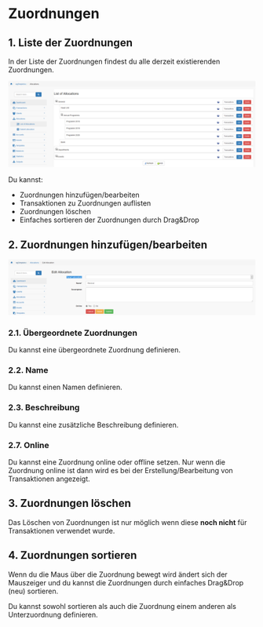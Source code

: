 # Zuordnungen

## 1. Liste der Zuordnungen

In der Liste der Zuordnungen findest du alle derzeit existierenden Zuordnungen.

![Liste der Zuordnungen](../../.gitbook/assets/de/allocations.png)

Du kannst:

* Zuordnungen hinzufügen/bearbeiten
* Transaktionen zu Zuordnungen auflisten
* Zuordnungen löschen
* Einfaches sortieren der Zuordnungen durch Drag&Drop

## 2. Zuordnungen hinzufügen/bearbeiten

![Erstellen von Zuordnungen](../../.gitbook/assets/de/allocations_edit.png)

### 2.1. Übergeordnete Zuordnungen

Du kannst eine übergeordnete Zuordnung definieren.

### 2.2. Name

Du kannst einen Namen definieren.

### 2.3. Beschreibung

Du kannst eine zusätzliche Beschreibung definieren.

### 2.7. Online

Du kannst eine Zuordnung online oder offline setzen. Nur wenn die Zuordnung online ist dann wird es bei der Erstellung/Bearbeitung von Transaktionen angezeigt.

## 3. Zuordnungen löschen

Das Löschen von Zuordnungen ist nur möglich wenn diese **noch nicht** für Transaktionen verwendet wurde.

## 4. Zuordnungen sortieren

Wenn du die Maus über die Zuordnung bewegt wird ändert sich der Mauszeiger und du kannst die Zuordnungen durch einfaches Drag&Drop (neu) sortieren.

Du kannst sowohl sortieren als auch die Zuordnung einem anderen als Unterzuordnung definieren.
